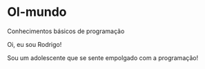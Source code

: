 # Ol-mundo
Conhecimentos básicos de programação

Oi, eu sou Rodrigo!

Sou um adolescente que se sente empolgado com a programação!
